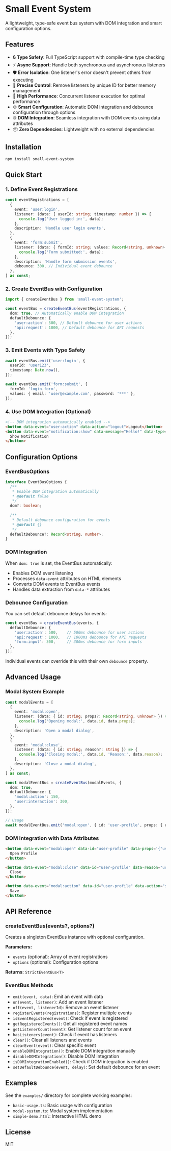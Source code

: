 # Small Event System

A lightweight, type-safe event bus system with DOM integration and smart configuration options.

## Features

- 🔒 **Type Safety**: Full TypeScript support with compile-time type checking
- ⚡ **Async Support**: Handle both synchronous and asynchronous listeners
- 🛡️ **Error Isolation**: One listener's error doesn't prevent others from executing
- 🎯 **Precise Control**: Remove listeners by unique ID for better memory management
- 🚀 **High Performance**: Concurrent listener execution for optimal performance
- ⚙️ **Smart Configuration**: Automatic DOM integration and debounce configuration through options
- 🌐 **DOM Integration**: Seamless integration with DOM events using data attributes
- 📦 **Zero Dependencies**: Lightweight with no external dependencies

## Installation

```bash
npm install small-event-system
```

## Quick Start

### 1. Define Event Registrations

```typescript
const eventRegistrations = [
  {
    event: 'user:login',
    listener: (data: { userId: string; timestamp: number }) => {
      console.log('User logged in:', data);
    },
    description: 'Handle user login events',
  },
  {
    event: 'form:submit',
    listener: (data: { formId: string; values: Record<string, unknown> }) => {
      console.log('Form submitted:', data);
    },
    description: 'Handle form submission events',
    debounce: 300, // Individual event debounce
  },
] as const;
```

### 2. Create EventBus with Configuration

```typescript
import { createEventBus } from 'small-event-system';

const eventBus = createEventBus(eventRegistrations, {
  dom: true, // Automatically enable DOM integration
  defaultDebounce: {
    'user:action': 500, // Default debounce for user actions
    'api:request': 1000, // Default debounce for API requests
  },
});
```

### 3. Emit Events with Type Safety

```typescript
await eventBus.emit('user:login', {
  userId: 'user123',
  timestamp: Date.now(),
});

await eventBus.emit('form:submit', {
  formId: 'login-form',
  values: { email: 'user@example.com', password: '***' },
});
```

### 4. Use DOM Integration (Optional)

```html
<!-- DOM integration automatically enabled -->
<button data-event="user:action" data-action="logout">Logout</button>
<button data-event="notification:show" data-message="Hello!" data-type="success">
  Show Notification
</button>
```

## Configuration Options

### EventBusOptions

```typescript
interface EventBusOptions {
  /**
   * Enable DOM integration automatically
   * @default false
   */
  dom?: boolean;
  
  /**
   * Default debounce configuration for events
   * @default {}
   */
  defaultDebounce?: Record<string, number>;
}
```

### DOM Integration

When `dom: true` is set, the EventBus automatically:

- Enables DOM event listening
- Processes `data-event` attributes on HTML elements
- Converts DOM events to EventBus events
- Handles data extraction from `data-*` attributes

### Debounce Configuration

You can set default debounce delays for events:

```typescript
const eventBus = createEventBus(events, {
  defaultDebounce: {
    'user:action': 500,    // 500ms debounce for user actions
    'api:request': 1000,   // 1000ms debounce for API requests
    'form:input': 300,     // 300ms debounce for form inputs
  },
});
```

Individual events can override this with their own `debounce` property.

## Advanced Usage

### Modal System Example

```typescript
const modalEvents = [
  {
    event: 'modal:open',
    listener: (data: { id: string; props?: Record<string, unknown> }) => {
      console.log('Opening modal:', data.id, data.props);
    },
    description: 'Open a modal dialog',
  },
  {
    event: 'modal:close',
    listener: (data: { id: string; reason?: string }) => {
      console.log('Closing modal:', data.id, 'Reason:', data.reason);
    },
    description: 'Close a modal dialog',
  },
] as const;

const modalEventBus = createEventBus(modalEvents, {
  dom: true,
  defaultDebounce: {
    'modal:action': 150,
    'user:interaction': 300,
  },
});

// Usage
await modalEventBus.emit('modal:open', { id: 'user-profile', props: { userId: '123' } });
```

### DOM Integration with Data Attributes

```html
<button data-event="modal:open" data-id="user-profile" data-props='{"userId": "123"}'>
  Open Profile
</button>

<button data-event="modal:close" data-id="user-profile" data-reason="user-cancelled">
  Close
</button>

<button data-event="modal:action" data-id="user-profile" data-action="save" data-data='{"name": "John"}'>
  Save
</button>
```

## API Reference

### createEventBus<T>(events?, options?)

Creates a singleton EventBus instance with optional configuration.

**Parameters:**
- `events` (optional): Array of event registrations
- `options` (optional): Configuration options

**Returns:** `StrictEventBus<T>`

### EventBus Methods

- `emit(event, data)`: Emit an event with data
- `on(event, listener)`: Add an event listener
- `off(event, listenerId)`: Remove an event listener
- `registerEvents(registrations)`: Register multiple events
- `isEventRegistered(event)`: Check if event is registered
- `getRegisteredEvents()`: Get all registered event names
- `getListenerCount(event)`: Get listener count for an event
- `hasListeners(event)`: Check if event has listeners
- `clear()`: Clear all listeners and events
- `clearEvent(event)`: Clear specific event
- `enableDOMIntegration()`: Enable DOM integration manually
- `disableDOMIntegration()`: Disable DOM integration
- `isDOMIntegrationEnabled()`: Check if DOM integration is enabled
- `setDefaultDebounce(event, delay)`: Set default debounce for an event

## Examples

See the `examples/` directory for complete working examples:

- `basic-usage.ts`: Basic usage with configuration
- `modal-system.ts`: Modal system implementation
- `simple-demo.html`: Interactive HTML demo

## License

MIT 